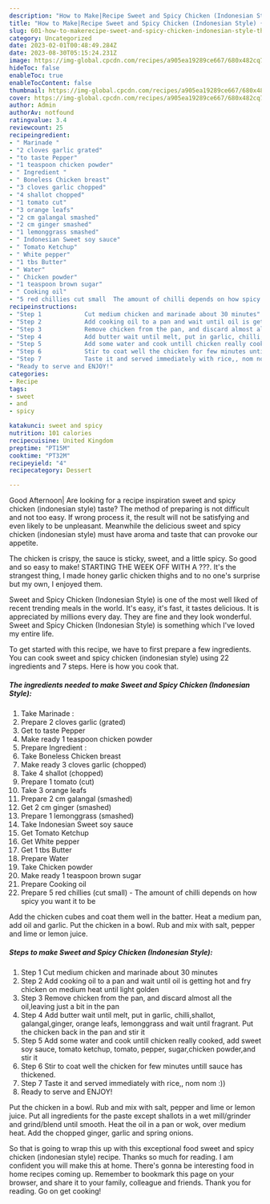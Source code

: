 ```yaml
---
description: "How to Make|Recipe Sweet and Spicy Chicken (Indonesian Style) {That is Simple"
title: "How to Make|Recipe Sweet and Spicy Chicken (Indonesian Style) {That is Simple"
slug: 601-how-to-makerecipe-sweet-and-spicy-chicken-indonesian-style-that-is-simple
category: Uncategorized
date: 2023-02-01T00:48:49.284Z
date: 2023-08-30T05:15:24.231Z
image: https://img-global.cpcdn.com/recipes/a905ea19289ce667/680x482cq70/sweet-and-spicy-chicken-indonesian-style-recipe-main-photo.jpg
hideToc: false
enableToc: true
enableTocContent: false
thumbnail: https://img-global.cpcdn.com/recipes/a905ea19289ce667/680x482cq70/sweet-and-spicy-chicken-indonesian-style-recipe-main-photo.jpg
cover: https://img-global.cpcdn.com/recipes/a905ea19289ce667/680x482cq70/sweet-and-spicy-chicken-indonesian-style-recipe-main-photo.jpg
author: Admin
authorAv: notfound
ratingvalue: 3.4
reviewcount: 25
recipeingredient:
- " Marinade "
- "2 cloves garlic grated"
- "to taste Pepper"
- "1 teaspoon chicken powder"
- " Ingredient "
- " Boneless Chicken breast"
- "3 cloves garlic chopped"
- "4 shallot chopped"
- "1 tomato cut"
- "3 orange leafs"
- "2 cm galangal smashed"
- "2 cm ginger smashed"
- "1 lemonggrass smashed"
- " Indonesian Sweet soy sauce"
- " Tomato Ketchup"
- " White pepper"
- "1 tbs Butter"
- " Water"
- " Chicken powder"
- "1 teaspoon brown sugar"
- " Cooking oil"
- "5 red chillies cut small  The amount of chilli depends on how spicy you want it to be"
recipeinstructions:
- "Step 1            Cut medium chicken and marinade about 30 minutes"
- "Step 2            Add cooking oil to a pan and wait until oil is getting hot and fry chicken on medium heat until light golden"
- "Step 3            Remove chicken from the pan, and discard almost all the oil,leaving just a bit in the pan"
- "Step 4            Add butter wait until melt, put in garlic, chilli,shallot, galangal,ginger, orange leafs, lemonggrass and wait until fragrant. Put the chicken back in the pan and stir it"
- "Step 5            Add some water and cook untill chicken really cooked, add sweet soy sauce, tomato ketchup, tomato, pepper, sugar,chicken powder,and stir it"
- "Step 6            Stir to coat well the chicken for few minutes untill sauce has thickened."
- "Step 7            Taste it and served immediately with rice,, nom nom :))"
- "Ready to serve and ENJOY!"
categories:
- Recipe
tags:
- sweet
- and
- spicy

katakunci: sweet and spicy 
nutrition: 101 calories
recipecuisine: United Kingdom
preptime: "PT15M"
cooktime: "PT32M"
recipeyield: "4"
recipecategory: Dessert

---
```



Good Afternoon| Are looking for a recipe inspiration sweet and spicy chicken (indonesian style) taste? The method of preparing is not difficult and not too easy. If wrong process it, the result will not be satisfying and even likely to be unpleasant. Meanwhile the delicious sweet and spicy chicken (indonesian style) must have aroma and taste that can provoke our appetite.





The chicken is crispy, the sauce is sticky, sweet, and a little spicy. So good and so easy to make! STARTING THE WEEK OFF WITH A ???. It&#39;s the strangest thing, I made honey garlic chicken thighs and to no one&#39;s surprise but my own, I enjoyed them.

Sweet and Spicy Chicken (Indonesian Style) is one of the most well liked of recent trending meals in the world. It's easy, it's fast, it tastes delicious. It is appreciated by millions every day. They are fine and they look wonderful. Sweet and Spicy Chicken (Indonesian Style) is something which I've loved my entire life.


To get started with this recipe, we have to first prepare a few ingredients. You can cook sweet and spicy chicken (indonesian style) using 22 ingredients and 7 steps. Here is how you cook that.

<!--inarticleads1-->

##### The ingredients needed to make Sweet and Spicy Chicken (Indonesian Style):

1. Take  Marinade :
1. Prepare 2 cloves garlic (grated)
1. Get to taste Pepper
1. Make ready 1 teaspoon chicken powder
1. Prepare  Ingredient :
1. Take  Boneless Chicken breast
1. Make ready 3 cloves garlic (chopped)
1. Take 4 shallot (chopped)
1. Prepare 1 tomato (cut)
1. Take 3 orange leafs
1. Prepare 2 cm galangal (smashed)
1. Get 2 cm ginger (smashed)
1. Prepare 1 lemonggrass (smashed)
1. Take  Indonesian Sweet soy sauce
1. Get  Tomato Ketchup
1. Get  White pepper
1. Get 1 tbs Butter
1. Prepare  Water
1. Take  Chicken powder
1. Make ready 1 teaspoon brown sugar
1. Prepare  Cooking oil
1. Prepare 5 red chillies (cut small) - The amount of chilli depends on how spicy you want it to be


Add the chicken cubes and coat them well in the batter. Heat a medium pan, add oil and garlic. Put the chicken in a bowl. Rub and mix with salt, pepper and lime or lemon juice. 

<!--inarticleads2-->

##### Steps to make Sweet and Spicy Chicken (Indonesian Style):

1. Step 1            Cut medium chicken and marinade about 30 minutes
1. Step 2            Add cooking oil to a pan and wait until oil is getting hot and fry chicken on medium heat until light golden
1. Step 3            Remove chicken from the pan, and discard almost all the oil,leaving just a bit in the pan
1. Step 4            Add butter wait until melt, put in garlic, chilli,shallot, galangal,ginger, orange leafs, lemonggrass and wait until fragrant. Put the chicken back in the pan and stir it
1. Step 5            Add some water and cook untill chicken really cooked, add sweet soy sauce, tomato ketchup, tomato, pepper, sugar,chicken powder,and stir it
1. Step 6            Stir to coat well the chicken for few minutes untill sauce has thickened.
1. Step 7            Taste it and served immediately with rice,, nom nom :))
1. Ready to serve and ENJOY!

Put the chicken in a bowl. Rub and mix with salt, pepper and lime or lemon juice. Put all ingredients for the paste except shallots in a wet mill/grinder and grind/blend until smooth. Heat the oil in a pan or wok, over medium heat. Add the chopped ginger, garlic and spring onions. 

So that is going to wrap this up with this exceptional food sweet and spicy chicken (indonesian style) recipe. Thanks so much for reading. I am confident you will make this at home. There's gonna be interesting food in home recipes coming up. Remember to bookmark this page on your browser, and share it to your family, colleague and friends. Thank you for reading. Go on get cooking!
